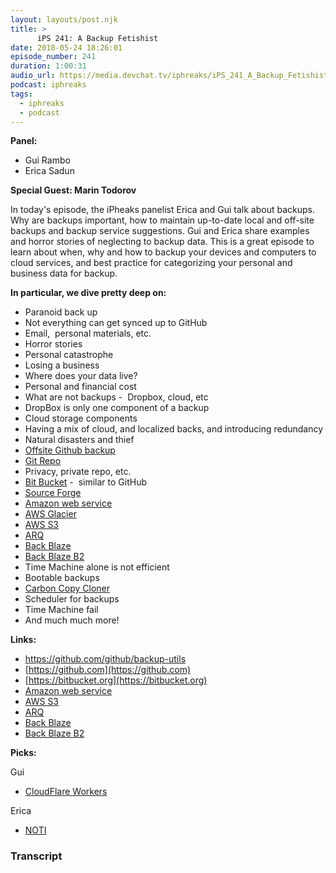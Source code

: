 ```yaml
---
layout: layouts/post.njk
title: >
      iPS 241: A Backup Fetishist
date: 2018-05-24 18:26:01
episode_number: 241
duration: 1:00:31
audio_url: https://media.devchat.tv/iphreaks/iPS_241_A_Backup_Fetishist.mp3
podcast: iphreaks
tags: 
  - iphreaks
  - podcast
---
```


 **Panel:**

- Gui Rambo
- Erica Sadun

**Special Guest: Marin Todorov**

In today's episode, the iPheaks panelist Erica and Gui talk about backups. Why are backups important, how to maintain up-to-date local and off-site backups and backup service suggestions. Gui and Erica share examples and horror stories of neglecting to backup data. This is a great episode to learn about when, why and how to backup your devices and computers to cloud services, and best practice for categorizing your personal and business data for backup.

**In particular, we dive pretty deep on:**

- Paranoid back up
- Not everything can get synced up to GitHub
- Email,&nbsp; personal materials, etc.
- Horror stories 
- Personal catastrophe
- Losing a business 
- Where does your data live? 
- Personal and financial cost 
- What are not backups -&nbsp; Dropbox, cloud, etc 
- DropBox is only one component of a backup
- Cloud storage components 
- Having a mix of cloud, and localized backs, and introducing redundancy
- Natural disasters and thief 
- [Offsite Github backup](https://github.com/github/backup-utils)
- [Git Repo](https://code.google.com/archive/p/git-repo/)
- Privacy, private repo, etc.
- [Bit Bucket](https://bitbucket.org) -&nbsp; similar to GitHub
- [Source Forge](http://v)
- [Amazon web service](https://aws.amazon.com)
- [AWS Glacier](https://aws.amazon.com/glacier/details/)
- [AWS S3](https://aws.amazon.com/s3/)
- [ARQ](https://www.arqbackup.com)
- [Back Blaze](https://www.backblaze.com)
- [Back Blaze B2](https://www.backblaze.com/b2/cloud-storage.html)
- Time Machine alone is not efficient
- Bootable backups
- [Carbon Copy Cloner](https://bombich.com)
- Scheduler for backups 
- Time Machine fail 
- And much much more!

**Links:**

- https://github.com/github/backup-utils
- [https://github.com](https://github.com)
- [https://bitbucket.org](https://bitbucket.org)
- [Amazon web service](https://aws.amazon.com)
- [AWS S3](https://aws.amazon.com/s3/)
- [ARQ](https://www.arqbackup.com)
- [Back Blaze](https://www.backblaze.com)
- [Back Blaze B2](https://www.backblaze.com/b2/cloud-storage.html)

**Picks:**

Gui

- [CloudFlare Workers](https://www.cloudflare.com/products/cloudflare-workers/)

Erica

- [NOTI](https://github.com/variadico/noti)


### Transcript


